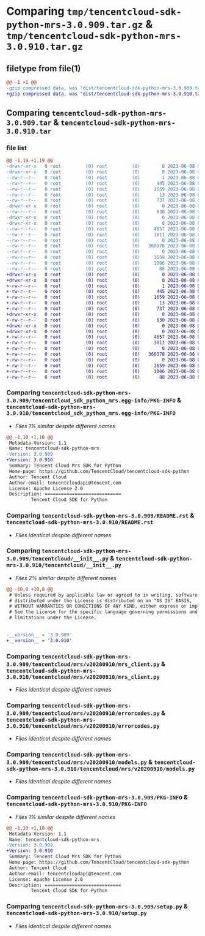 # Comparing `tmp/tencentcloud-sdk-python-mrs-3.0.909.tar.gz` & `tmp/tencentcloud-sdk-python-mrs-3.0.910.tar.gz`

## filetype from file(1)

```diff
@@ -1 +1 @@
-gzip compressed data, was "dist/tencentcloud-sdk-python-mrs-3.0.909.tar", last modified: Thu Jun  8 00:29:32 2023, max compression
+gzip compressed data, was "dist/tencentcloud-sdk-python-mrs-3.0.910.tar", last modified: Thu Jun  8 09:15:24 2023, max compression
```

## Comparing `tencentcloud-sdk-python-mrs-3.0.909.tar` & `tencentcloud-sdk-python-mrs-3.0.910.tar`

### file list

```diff
@@ -1,19 +1,19 @@
-drwxr-xr-x   0 root         (0) root         (0)        0 2023-06-08 00:29:32.000000 tencentcloud-sdk-python-mrs-3.0.909/
-drwxr-xr-x   0 root         (0) root         (0)        0 2023-06-08 00:29:32.000000 tencentcloud-sdk-python-mrs-3.0.909/tencentcloud_sdk_python_mrs.egg-info/
--rw-r--r--   0 root         (0) root         (0)        1 2023-06-08 00:29:32.000000 tencentcloud-sdk-python-mrs-3.0.909/tencentcloud_sdk_python_mrs.egg-info/dependency_links.txt
--rw-r--r--   0 root         (0) root         (0)      445 2023-06-08 00:29:32.000000 tencentcloud-sdk-python-mrs-3.0.909/tencentcloud_sdk_python_mrs.egg-info/SOURCES.txt
--rw-r--r--   0 root         (0) root         (0)     1659 2023-06-08 00:29:32.000000 tencentcloud-sdk-python-mrs-3.0.909/tencentcloud_sdk_python_mrs.egg-info/PKG-INFO
--rw-r--r--   0 root         (0) root         (0)       13 2023-06-08 00:29:32.000000 tencentcloud-sdk-python-mrs-3.0.909/tencentcloud_sdk_python_mrs.egg-info/top_level.txt
--rw-r--r--   0 root         (0) root         (0)      737 2023-06-08 00:29:32.000000 tencentcloud-sdk-python-mrs-3.0.909/README.rst
-drwxr-xr-x   0 root         (0) root         (0)        0 2023-06-08 00:29:32.000000 tencentcloud-sdk-python-mrs-3.0.909/tencentcloud/
--rw-r--r--   0 root         (0) root         (0)      630 2023-06-08 00:29:32.000000 tencentcloud-sdk-python-mrs-3.0.909/tencentcloud/__init__.py
-drwxr-xr-x   0 root         (0) root         (0)        0 2023-06-08 00:29:32.000000 tencentcloud-sdk-python-mrs-3.0.909/tencentcloud/mrs/
-drwxr-xr-x   0 root         (0) root         (0)        0 2023-06-08 00:29:32.000000 tencentcloud-sdk-python-mrs-3.0.909/tencentcloud/mrs/v20200910/
--rw-r--r--   0 root         (0) root         (0)     4657 2023-06-08 00:29:32.000000 tencentcloud-sdk-python-mrs-3.0.909/tencentcloud/mrs/v20200910/mrs_client.py
--rw-r--r--   0 root         (0) root         (0)     3011 2023-06-08 00:29:32.000000 tencentcloud-sdk-python-mrs-3.0.909/tencentcloud/mrs/v20200910/errorcodes.py
--rw-r--r--   0 root         (0) root         (0)        0 2023-06-08 00:29:32.000000 tencentcloud-sdk-python-mrs-3.0.909/tencentcloud/mrs/v20200910/__init__.py
--rw-r--r--   0 root         (0) root         (0)   360378 2023-06-08 00:29:32.000000 tencentcloud-sdk-python-mrs-3.0.909/tencentcloud/mrs/v20200910/models.py
--rw-r--r--   0 root         (0) root         (0)        0 2023-06-08 00:29:32.000000 tencentcloud-sdk-python-mrs-3.0.909/tencentcloud/mrs/__init__.py
--rw-r--r--   0 root         (0) root         (0)     1659 2023-06-08 00:29:32.000000 tencentcloud-sdk-python-mrs-3.0.909/PKG-INFO
--rw-r--r--   0 root         (0) root         (0)     1006 2023-06-08 00:29:32.000000 tencentcloud-sdk-python-mrs-3.0.909/setup.py
--rw-r--r--   0 root         (0) root         (0)       88 2023-06-08 00:29:32.000000 tencentcloud-sdk-python-mrs-3.0.909/setup.cfg
+drwxr-xr-x   0 root         (0) root         (0)        0 2023-06-08 09:15:24.000000 tencentcloud-sdk-python-mrs-3.0.910/
+drwxr-xr-x   0 root         (0) root         (0)        0 2023-06-08 09:15:24.000000 tencentcloud-sdk-python-mrs-3.0.910/tencentcloud_sdk_python_mrs.egg-info/
+-rw-r--r--   0 root         (0) root         (0)        1 2023-06-08 09:15:24.000000 tencentcloud-sdk-python-mrs-3.0.910/tencentcloud_sdk_python_mrs.egg-info/dependency_links.txt
+-rw-r--r--   0 root         (0) root         (0)      445 2023-06-08 09:15:24.000000 tencentcloud-sdk-python-mrs-3.0.910/tencentcloud_sdk_python_mrs.egg-info/SOURCES.txt
+-rw-r--r--   0 root         (0) root         (0)     1659 2023-06-08 09:15:24.000000 tencentcloud-sdk-python-mrs-3.0.910/tencentcloud_sdk_python_mrs.egg-info/PKG-INFO
+-rw-r--r--   0 root         (0) root         (0)       13 2023-06-08 09:15:24.000000 tencentcloud-sdk-python-mrs-3.0.910/tencentcloud_sdk_python_mrs.egg-info/top_level.txt
+-rw-r--r--   0 root         (0) root         (0)      737 2023-06-08 09:15:24.000000 tencentcloud-sdk-python-mrs-3.0.910/README.rst
+drwxr-xr-x   0 root         (0) root         (0)        0 2023-06-08 09:15:24.000000 tencentcloud-sdk-python-mrs-3.0.910/tencentcloud/
+-rw-r--r--   0 root         (0) root         (0)      630 2023-06-08 09:15:24.000000 tencentcloud-sdk-python-mrs-3.0.910/tencentcloud/__init__.py
+drwxr-xr-x   0 root         (0) root         (0)        0 2023-06-08 09:15:24.000000 tencentcloud-sdk-python-mrs-3.0.910/tencentcloud/mrs/
+drwxr-xr-x   0 root         (0) root         (0)        0 2023-06-08 09:15:24.000000 tencentcloud-sdk-python-mrs-3.0.910/tencentcloud/mrs/v20200910/
+-rw-r--r--   0 root         (0) root         (0)     4657 2023-06-08 09:15:24.000000 tencentcloud-sdk-python-mrs-3.0.910/tencentcloud/mrs/v20200910/mrs_client.py
+-rw-r--r--   0 root         (0) root         (0)     3011 2023-06-08 09:15:24.000000 tencentcloud-sdk-python-mrs-3.0.910/tencentcloud/mrs/v20200910/errorcodes.py
+-rw-r--r--   0 root         (0) root         (0)        0 2023-06-08 09:15:24.000000 tencentcloud-sdk-python-mrs-3.0.910/tencentcloud/mrs/v20200910/__init__.py
+-rw-r--r--   0 root         (0) root         (0)   360378 2023-06-08 09:15:24.000000 tencentcloud-sdk-python-mrs-3.0.910/tencentcloud/mrs/v20200910/models.py
+-rw-r--r--   0 root         (0) root         (0)        0 2023-06-08 09:15:24.000000 tencentcloud-sdk-python-mrs-3.0.910/tencentcloud/mrs/__init__.py
+-rw-r--r--   0 root         (0) root         (0)     1659 2023-06-08 09:15:24.000000 tencentcloud-sdk-python-mrs-3.0.910/PKG-INFO
+-rw-r--r--   0 root         (0) root         (0)     1006 2023-06-08 09:15:24.000000 tencentcloud-sdk-python-mrs-3.0.910/setup.py
+-rw-r--r--   0 root         (0) root         (0)       88 2023-06-08 09:15:24.000000 tencentcloud-sdk-python-mrs-3.0.910/setup.cfg
```

### Comparing `tencentcloud-sdk-python-mrs-3.0.909/tencentcloud_sdk_python_mrs.egg-info/PKG-INFO` & `tencentcloud-sdk-python-mrs-3.0.910/tencentcloud_sdk_python_mrs.egg-info/PKG-INFO`

 * *Files 1% similar despite different names*

```diff
@@ -1,10 +1,10 @@
 Metadata-Version: 1.1
 Name: tencentcloud-sdk-python-mrs
-Version: 3.0.909
+Version: 3.0.910
 Summary: Tencent Cloud Mrs SDK for Python
 Home-page: https://github.com/TencentCloud/tencentcloud-sdk-python
 Author: Tencent Cloud
 Author-email: tencentcloudapi@tencent.com
 License: Apache License 2.0
 Description: ============================
         Tencent Cloud SDK for Python
```

### Comparing `tencentcloud-sdk-python-mrs-3.0.909/README.rst` & `tencentcloud-sdk-python-mrs-3.0.910/README.rst`

 * *Files identical despite different names*

### Comparing `tencentcloud-sdk-python-mrs-3.0.909/tencentcloud/__init__.py` & `tencentcloud-sdk-python-mrs-3.0.910/tencentcloud/__init__.py`

 * *Files 2% similar despite different names*

```diff
@@ -10,8 +10,8 @@
 # Unless required by applicable law or agreed to in writing, software
 # distributed under the License is distributed on an "AS IS" BASIS,
 # WITHOUT WARRANTIES OR CONDITIONS OF ANY KIND, either express or implied.
 # See the License for the specific language governing permissions and
 # limitations under the License.
 
 
-__version__ = '3.0.909'
+__version__ = '3.0.910'
```

### Comparing `tencentcloud-sdk-python-mrs-3.0.909/tencentcloud/mrs/v20200910/mrs_client.py` & `tencentcloud-sdk-python-mrs-3.0.910/tencentcloud/mrs/v20200910/mrs_client.py`

 * *Files identical despite different names*

### Comparing `tencentcloud-sdk-python-mrs-3.0.909/tencentcloud/mrs/v20200910/errorcodes.py` & `tencentcloud-sdk-python-mrs-3.0.910/tencentcloud/mrs/v20200910/errorcodes.py`

 * *Files identical despite different names*

### Comparing `tencentcloud-sdk-python-mrs-3.0.909/tencentcloud/mrs/v20200910/models.py` & `tencentcloud-sdk-python-mrs-3.0.910/tencentcloud/mrs/v20200910/models.py`

 * *Files identical despite different names*

### Comparing `tencentcloud-sdk-python-mrs-3.0.909/PKG-INFO` & `tencentcloud-sdk-python-mrs-3.0.910/PKG-INFO`

 * *Files 1% similar despite different names*

```diff
@@ -1,10 +1,10 @@
 Metadata-Version: 1.1
 Name: tencentcloud-sdk-python-mrs
-Version: 3.0.909
+Version: 3.0.910
 Summary: Tencent Cloud Mrs SDK for Python
 Home-page: https://github.com/TencentCloud/tencentcloud-sdk-python
 Author: Tencent Cloud
 Author-email: tencentcloudapi@tencent.com
 License: Apache License 2.0
 Description: ============================
         Tencent Cloud SDK for Python
```

### Comparing `tencentcloud-sdk-python-mrs-3.0.909/setup.py` & `tencentcloud-sdk-python-mrs-3.0.910/setup.py`

 * *Files identical despite different names*

